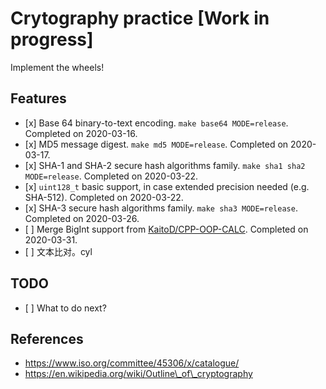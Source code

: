 Crytography practice \[Work in progress\]
=========================================

Implement the wheels!

Features
--------

-   \[x\] Base 64 binary-to-text encoding. `make base64 MODE=release`. Completed on 2020-03-16.
-   \[x\] MD5 message digest. `make md5 MODE=release`. Completed on 2020-03-17.
-   \[x\] SHA-1 and SHA-2 secure hash algorithms family. `make sha1 sha2 MODE=release`. Completed on 2020-03-22.
-   \[x\] `uint128_t` basic support, in case extended precision needed (e.g. SHA-512). Completed on 2020-03-22.
-   \[x\] SHA-3 secure hash algorithms family. `make sha3 MODE=release`. Completed on 2020-03-26.
-   \[ \] Merge BigInt support from [KaitoD/CPP-OOP-CALC]. Completed on 2020-03-31.
-   \[ \] 文本比对。cyl

TODO
----

-   \[ \] What to do next?

References
----------

-   https://www.iso.org/committee/45306/x/catalogue/
-   https://en.wikipedia.org/wiki/Outline\_of\_cryptography

  [KaitoD/CPP-OOP-CALC]: https://github.com/KaitoD/CPP-OOP-CALC
